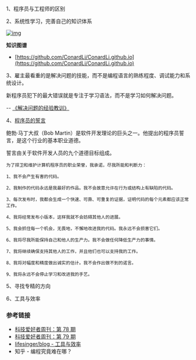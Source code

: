 1、程序员与工程师的区别

2、系统性学习，完善自己的知识体系

[![img](https://camo.githubusercontent.com/72e414074de178a01cebee9e917fd6d1f140c8ce/68747470733a2f2f6c7371696d672d313235373931373435392e636f732e61702d6265696a696e672e6d7971636c6f75642e636f6d2f626c6f672f2545372539462541352545382541462538362545342542442539332545372542332542422e706e67)](https://camo.githubusercontent.com/72e414074de178a01cebee9e917fd6d1f140c8ce/68747470733a2f2f6c7371696d672d313235373931373435392e636f732e61702d6265696a696e672e6d7971636c6f75642e636f6d2f626c6f672f2545372539462541352545382541462538362545342542442539332545372542332542422e706e67)

**知识图谱**

-   [https://github.com/ConardLi/ConardLi.github.io](https://github.com/ConardLi/ConardLi.github.io)

3、雇主最看重的是解决问题的技能，而不是编程语言的熟练程度、调试能力和系统设计。

新程序员犯下的最大错误就是专注于学习语法，而不是学习如何解决问题。

\-- [《解决问题的经验教训》](https://medium.com/free-code-camp/how-to-think-like-a-programmer-lessons-in-problem-solving-d1d8bf1de7d2)

4、[程序员的誓言](https://blog.cleancoder.com/uncle-bob/2015/11/18/TheProgrammersOath.html)

鲍勃·马丁大叔（Bob Martin）是软件开发理论的巨头之一。他提出的程序员誓言，是这个行业的基本职业道德。

誓言由关于软件开发人员的九个道德目标组成。

```shell
为了捍卫和维护计算机程序员的职业荣誉，我承诺，尽我所能和判断力：

1、我不会产生有害的代码。

2、我制作的代码永远是我最好的作品。我不会故意允许在行为或结构上有缺陷的代码。

3、每次发布时，我都会生成一个快速、可靠、可重复的证据，证明代码的每个元素都应该正常工作。

4、我将经常发布小版本，这样我就不会妨碍其他人的进展。

5、我会抓住每一个机会，无畏地，不懈地改进我的代码。我永远不会损害它们。

6、我将尽我所能保持自己和他人的生产力。我不会做任何降低生产力的事情。

7、我将继续确保支持其他人的工作，并且他们也可以支持我的工作。

8、我将对幅度和精度做出诚实的估计。我不会作出做不到的诺言。

9、我将永远不会停止学习和改进我的手艺。
```

5、寻找专精的方向

6、工具与效率

### 参考链接

-   [科技爱好者周刊：第 78 期](http://www.ruanyifeng.com/blog/2019/10/weekly-issue-78.html)
-   [科技爱好者周刊：第 79 期](http://www.ruanyifeng.com/blog/2019/10/weekly-issue-79.html)
-   [lifesinger/blog - 工具与效率](https://github.com/lifesinger/blog/issues/172)
-   知乎 - 编程究竟难在哪？